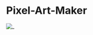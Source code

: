 # Pixel-Art-Maker
![_](https://raw.githubusercontent.com/pranjal36/Pixel-Art-Maker/master/Pixel-Art-Maker.PNG)
